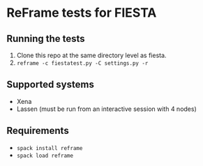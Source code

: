 # ReFrame tests for FIESTA

## Running the tests

1. Clone this repo at the same directory level as fiesta.
1. `reframe -c fiestatest.py -C settings.py -r`

## Supported systems

- Xena
- Lassen (must be run from an interactive session with 4 nodes)

## Requirements

- `spack install reframe`
- `spack load reframe`
